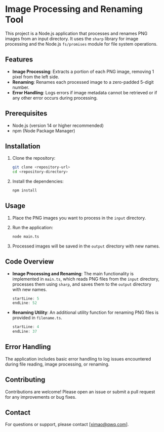 # Image Processing and Renaming Tool

This project is a Node.js application that processes and renames PNG images from an input directory. It uses the `sharp` library for image processing and the Node.js `fs/promises` module for file system operations.

## Features

- **Image Processing**: Extracts a portion of each PNG image, removing 1 pixel from the left side.
- **Renaming**: Renames each processed image to a zero-padded 5-digit number.
- **Error Handling**: Logs errors if image metadata cannot be retrieved or if any other error occurs during processing.

## Prerequisites

- Node.js (version 14 or higher recommended)
- npm (Node Package Manager)

## Installation

1. Clone the repository:
   ```bash
   git clone <repository-url>
   cd <repository-directory>
   ```

2. Install the dependencies:
   ```bash
   npm install
   ```

## Usage

1. Place the PNG images you want to process in the `input` directory.

2. Run the application:
   ```bash
   node main.ts
   ```

3. Processed images will be saved in the `output` directory with new names.

## Code Overview

- **Image Processing and Renaming**: The main functionality is implemented in `main.ts`, which reads PNG files from the `input` directory, processes them using `sharp`, and saves them to the `output` directory with new names.

  ```typescript:main.ts
  startLine: 5
  endLine: 52
  ```

- **Renaming Utility**: An additional utility function for renaming PNG files is provided in `filename.ts`.

  ```typescript:filename.ts
  startLine: 4
  endLine: 37
  ```

## Error Handling

The application includes basic error handling to log issues encountered during file reading, image processing, or renaming.

## Contributing

Contributions are welcome! Please open an issue or submit a pull request for any improvements or bug fixes.

## Contact

For questions or support, please contact [ximao@qwq.com].
